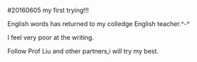 #20160605 my first trying!!!

English words has returned to my colledge English teacher.^-^

I feel very poor at the writing.

Follow Prof Liu and other partners,i will try my best.
